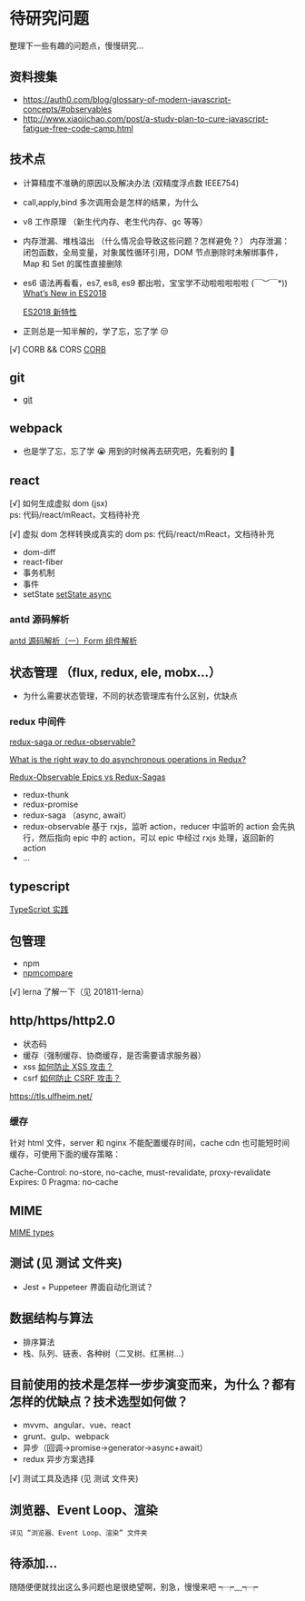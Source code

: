 # 待研究问题

整理下一些有趣的问题点，慢慢研究...

## 资料搜集

- https://auth0.com/blog/glossary-of-modern-javascript-concepts/#observables
- http://www.xiaojichao.com/post/a-study-plan-to-cure-javascript-fatigue-free-code-camp.html

## 技术点

- 计算精度不准确的原因以及解决办法 (双精度浮点数 IEEE754)
- call,apply,bind 多次调用会是怎样的结果，为什么
- v8 工作原理 （新生代内存、老生代内存、gc 等等）
- 内存泄漏、堆栈溢出 （什么情况会导致这些问题？怎样避免？）
  内存泄漏：闭包函数，全局变量，对象属性循环引用，DOM 节点删除时未解绑事件，Map 和 Set 的属性直接删除
- es6 语法再看看，es7, es8, es9 都出啦，宝宝学不动啦啦啦啦啦 \(￣︶￣\*\)) [What’s New in ES2018](https://www.sitepoint.com/es2018-whats-new/)

  [ES2018 新特性](https://www.imooc.com/article/37899)

- 正则总是一知半解的，学了忘，忘了学 😒

[√] CORB && CORS [CORB](https://www.chromium.org/Home/chromium-security/corb-for-developers)

## git

- [git](https://learngitbranching.js.org/?demo)

## webpack

- 也是学了忘，忘了学 😭 用到的时候再去研究吧，先看别的 🤭

## react

[√] 如何生成虚拟 dom (jsx)  
ps: 代码/react/mReact，文档待补充

[√] 虚拟 dom 怎样转换成真实的 dom
ps: 代码/react/mReact，文档待补充

- dom-diff
- react-fiber
- 事务机制
- 事件
- setState [setState async](https://github.com/facebook/react/issues/11527)

### antd 源码解析

[antd 源码解析（一）Form 组件解析](https://segmentfault.com/a/1190000014447696)

## 状态管理 （flux, redux, ele, mobx...）

- 为什么需要状态管理，不同的状态管理库有什么区别，优缺点

### redux 中间件

[redux-saga or redux-observable?](https://www.reddit.com/r/reactjs/comments/7yhhnx/reduxsaga_or_reduxobservable/)

[What is the right way to do asynchronous operations in Redux?](https://decembersoft.com/posts/what-is-the-right-way-to-do-asynchronous-operations-in-redux/)

[Redux-Observable Epics vs Redux-Sagas](https://shift.infinite.red/redux-observable-epics-vs-redux-sagas-8e53610c0eda)

- redux-thunk
- redux-promise
- redux-saga （async, await）
- redux-observable 基于 rxjs，监听 action，reducer 中监听的 action 会先执行，然后指向 epic 中的 action，可以 epic 中经过 rxjs 处理，返回新的 action
- ...

## typescript

[TypeScript 实践](https://github.com/ProtoTeam/blog/blob/master/201803/2.md)

## 包管理

- npm
- [npmcompare](https://npmcompare.com/)

[√] lerna 了解一下（见 201811-lerna）

## http/https/http2.0

- 状态码
- 缓存（强制缓存、协商缓存，是否需要请求服务器）
- xss [如何防止 XSS 攻击？](https://segmentfault.com/a/1190000016551188)
- csrf [如何防止 CSRF 攻击？](https://segmentfault.com/a/1190000016659945)

https://tls.ulfheim.net/

### 缓存

针对 html 文件，server 和 nginx 不能配置缓存时间，cache cdn 也可能短时间缓存，可使用下面的缓存策略：

Cache-Control: no-store, no-cache, must-revalidate, proxy-revalidate
Expires: 0
Pragma: no-cache

## MIME

[MIME types](https://developer.mozilla.org/en-US/docs/Web/HTTP/Basics_of_HTTP/MIME_types)

## 测试 (见 测试 文件夹)

- Jest + Puppeteer 界面自动化测试？

## 数据结构与算法

- 排序算法
- 栈、队列、链表、各种树（二叉树、红黑树...）

## 目前使用的技术是怎样一步步演变而来，为什么？都有怎样的优缺点？技术选型如何做？

- mvvm、angular、vue、react
- grunt、gulp、webpack
- 异步（回调->promise->generator->async+await）
- redux 异步方案选择

[√] 测试工具及选择 (见 测试 文件夹)

## 浏览器、Event Loop、渲染

    详见 “浏览器、Event Loop、渲染” 文件夹

## 待添加...

随随便便就找出这么多问题也是很绝望啊，别急，慢慢来吧 ┭┮﹏┭┮
